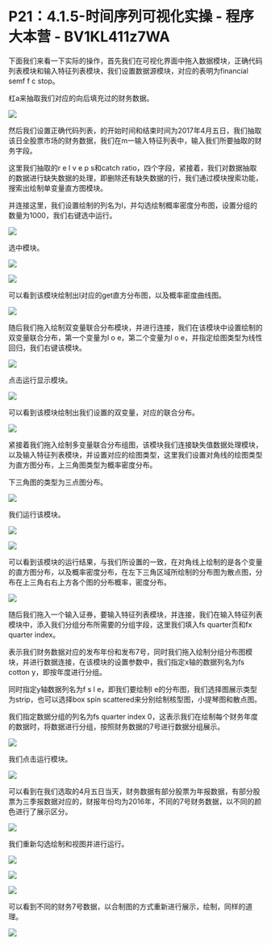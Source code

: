# P21：4.1.5-时间序列可视化实操 - 程序大本营 - BV1KL411z7WA

下面我们来看一下实际的操作，首先我们在可视化界面中拖入数据模块，正确代码列表模块和输入特征列表模块，我们设置数据源模块，对应的表明为financial semf f c stop。

杠a来抽取我们对应的向后填充过的财务数据。

![](img/08d1575ad4a589a1973db88c2381afb3_1.png)

然后我们设置正确代码列表，的开始时间和结束时间为2017年4月五日，我们抽取该日全股票市场的财务数据，我们在m一输入特征列表中，输入我们所要抽取的财务字段。

这里我们抽取的r e l v e p s和catch ratio，四个字段，紧接着，我们对数据抽取的数据进行缺失数据的处理，即删除还有缺失数据的行，我们通过模块搜索功能，搜索出绘制单变量直方图模块。

并连接这里，我们设置绘制的列名为l，并勾选绘制概率密度分布图，设置分组的数量为1000，我们右键选中运行。



![](img/08d1575ad4a589a1973db88c2381afb3_3.png)

选中模块。

![](img/08d1575ad4a589a1973db88c2381afb3_5.png)

![](img/08d1575ad4a589a1973db88c2381afb3_6.png)

可以看到该模块绘制出l对应的get直方分布图，以及概率密度曲线图。

![](img/08d1575ad4a589a1973db88c2381afb3_8.png)

随后我们拖入绘制双变量联合分布模块，并进行连接，我们在该模块中设置绘制的双变量联合分布，第一个变量为l o e，第二个变量为l o e，并指定绘图类型为线性回归，我们右键该模块。



![](img/08d1575ad4a589a1973db88c2381afb3_10.png)

点击运行显示模块。

![](img/08d1575ad4a589a1973db88c2381afb3_12.png)

可以看到该模块绘制出我们设置的双变量，对应的联合分布。

![](img/08d1575ad4a589a1973db88c2381afb3_14.png)

紧接着我们拖入绘制多变量联合分布组图，该模块我们连接缺失值数据处理模块，以及输入特征列表模块，并设置对应的绘图类型，这里我们设置对角线的绘图类型为直方图分布，上三角图类型为概率密度分布。

下三角图的类型为三点图分布。

![](img/08d1575ad4a589a1973db88c2381afb3_16.png)

我们运行该模块。

![](img/08d1575ad4a589a1973db88c2381afb3_18.png)

![](img/08d1575ad4a589a1973db88c2381afb3_19.png)

可以看到该模块的运行结果，与我们所设置的一致，在对角线上绘制的是各个变量的直方图分布，以及概率密度分布，在左下三角区域所绘制的分布图为散点图，分布在上三角右右上方各个图的分布概率，密度分布。



![](img/08d1575ad4a589a1973db88c2381afb3_21.png)

随后我们拖入一个输入证券，要输入特征列表模块，并连接，我们在输入特征列表模块中，添入我们分组分布所需要的分组字段，这里我们填入fs quarter页和fx quarter index。

表示我们财务数据对应的发布年份和发布7号，同时我们拖入绘制分组分布图模块，并进行数据连接，在该模块的设置参数中，我们指定x轴的数据列名为fs cotton y，即按年度进行分组。

同时指定y轴数据列名为f s l e，即我们要绘制l e的分布图，我们选择图展示类型为strip，也可以选择box spin scattered来分别绘制核型图，小提琴图和散点图。

我们指定数据分组的列名为fs quarter index 0，这表示我们在绘制每个财务年度的数据时，将数据进行分组，按照财务数据的7号进行数据分组展示。



![](img/08d1575ad4a589a1973db88c2381afb3_23.png)

我们点击运行模块。

![](img/08d1575ad4a589a1973db88c2381afb3_25.png)

可以看到在我们选取的4月五日当天，财务数据有部分股票为年报数据，有部分股票为三季报数据对应的，财报年份均为2016年，不同的7号财务数据，以不同的颜色进行了展示区分。



![](img/08d1575ad4a589a1973db88c2381afb3_27.png)

我们重新勾选绘制和视图并进行运行。

![](img/08d1575ad4a589a1973db88c2381afb3_29.png)

![](img/08d1575ad4a589a1973db88c2381afb3_30.png)

![](img/08d1575ad4a589a1973db88c2381afb3_31.png)

可以看到不同的财务7号数据，以合制图的方式重新进行展示，绘制，同样的道理。

![](img/08d1575ad4a589a1973db88c2381afb3_33.png)